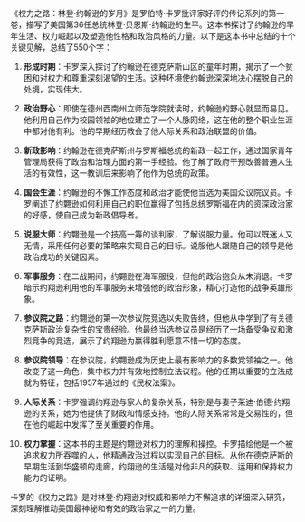 《权力之路：林登·约翰逊的岁月》是罗伯特·卡罗批评家好评的传记系列的第一卷，描写了美国第36任总统林登·贝恩斯·约翰逊的生平。这本书探讨了约翰逊的早年生活、权力崛起以及塑造他性格和政治风格的力量。以下是这本书中总结的十个关键见解，总结了550个字：

1. **形成时期**：卡罗深入探讨了约翰逊在德克萨斯山区的童年时期，揭示了一个贫困和对权力和尊重深刻渴望的生活。这种环境使约翰逊深深地决心摆脱自己的处境，实现伟大。

2. **政治野心**：即使在德州西南州立师范学院就读时，约翰逊的野心就显而易见。他利用自己作为校园领袖的地位建立了一个人脉网络，这在他的整个职业生涯中都对他有利。他的早期经历教会了他人际关系和政治联盟的价值。

3. **新政影响**：约翰逊在德克萨斯州与罗斯福总统的新政一起工作，通过国家青年管理局获得了政治和治理方面的第一手经验。他了解了政府干预改善普通人生活的有效性，这一教训后来影响了他作为总统的政策。

4. **国会生涯**：约翰逊的不懈工作态度和政治才能使他当选为美国众议院议员。卡罗阐述了约翾逊如何利用自己的职位赢得了包括总统罗斯福在内的资深政治家的好感，使自己成为新政倡导者。

5. **说服大师**：约翾逊是一个技高一筹的谈判家，了解说服力量。他可以既迷人又无情，采用任何必要的策略来实现自己的目标。说服他人跟随自己的领导是他政治成功的关键因素。

6. **军事服务**：在二战期间，约翾逊在海军服役，但他的政治抱负从未消退。卡罗暗示约翔逊利用他的军事服务来增强他的政治形象，精心打造他的战争英雄形象。

7. **参议院之路**：约翾逊的第一次参议院竞选以失败告终，但他从中学到了有关德克萨斯政治复杂性的宝贵经验。他最终当选参议员是经历了一场备受争议和激烈竞争的竞选，展示了约翔逊为赢得胜利愿意不惜一切的态度。

8. **参议院领导**：在参议院，约翾逊成为历史上最有影响力的多数党领袖之一。他改变了这一角色，集中权力并有效地控制立法议程。他的任期以重要的立法成就为特征，包括1957年通过的《民权法案》。

9. **人际关系**：卡罗强调约翔逊与家人的复杂关系，特别是与妻子莱迪·伯德·约翔逊的关系，她为他提供了财政和情感支持。他的人际关系常常是交易性的，但在他的崛起中发挥了至关重要的作用。

10. **权力掌握**：这本书的主题是约翾逊对权力的理解和操控。卡罗描绘他是一个被追求权力所吞噬的人，他精通政治过程以实现自己的目标。从他在德克萨斯的早期生活到华盛顿的走廊，约翔逊的生活是对他非凡的获取、运用和保持权力能力的证明。

卡罗的《权力之路》是对林登·约翔逊对权威和影响力不懈追求的详细深入研究，深刻理解推动美国最神秘和有效的政治家之一的力量。